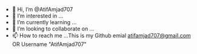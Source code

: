 - 👋 Hi, I’m @AtifAmjad707
- 👀 I’m interested in ...
- 🌱 I’m currently learning ...
- 💞️ I’m looking to collaborate on ...
- 📫 How to reach me ...This is my Github emial atifamjad707@gmail.com    OR  Username  "AtifAmjad707"

<!---
AtifAmjad707/AtifAmjad707 is a ✨ special ✨ repository because its `README.md` (this file) appears on your GitHub profile.
You can click the Preview link to take a look at your changes.
--->
